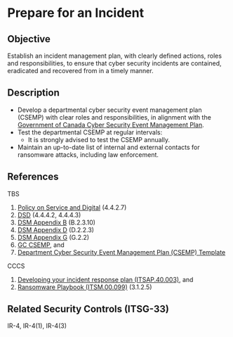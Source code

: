 # Prepare for an Incident

## Objective

Establish an incident management plan, with clearly defined actions, roles and responsibilities, to ensure that cyber
security incidents are contained, eradicated and recovered from in a timely manner.

## Description

- Develop a departmental cyber security event management plan (CSEMP) with clear roles and responsibilities, in alignment with the [Government of Canada Cyber Security Event Management Plan](https://www.canada.ca/en/government/system/digital-government/online-security-privacy/security-identity-management/government-canada-cyber-security-event-management-plan.html#toc5).
- Test the departmental CSEMP at regular intervals:
  - It is strongly advised  to test the CSEMP annually.
- Maintain an up-to-date list of internal and external contacts for ransomware attacks, including law enforcement.

## References

TBS

1. [Policy on Service and Digital](https://www.tbs-sct.gc.ca/pol/doc-eng.aspx?id=32603) (4.4.2.7)
2. [DSD](https://www.tbs-sct.gc.ca/pol/doc-eng.aspx?id=32601) (4.4.4.2, 4.4.4.3)
3. [DSM Appendix B](https://www.tbs-sct.gc.ca/pol/doc-eng.aspx?id=32611&section=procedure&p=B#appB) (B.2.3.10)
4. [DSM Appendix D](https://www.tbs-sct.gc.ca/pol/doc-eng.aspx?id=32611#appD) (D.2.2.3)
5. [DSM Appendix G](https://www.tbs-sct.gc.ca/pol/doc-eng.aspx?id=32611#appG) (G.2.2)
6. [GC CSEMP](https://www.canada.ca/en/government/system/digital-government/online-security-privacy/security-identity-management/government-canada-cyber-security-event-management-plan.html), and
7. [Department Cyber Security Event Management Plan (CSEMP) Template](https://www.gcpedia.gc.ca/gcwiki/images/6/66/Department_CSEMP_Template.docx)

CCCS

1. [Developing your incident response plan (ITSAP.40.003)](https://cyber.gc.ca/en/guidance/developing-your-incident-response-plan-itsap40003), and
2. [Ransomware Playbook (ITSM.00.099)](https://cyber.gc.ca/en/guidance/ransomware-playbook-itsm00099) (3.1.2.5)

## Related Security Controls (ITSG-33)

IR-4, IR-4(1), IR-4(3)

